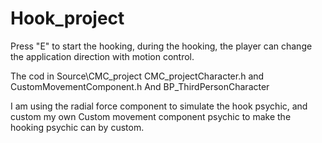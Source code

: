 # Hook_project

Press "E" to start the hooking, during the hooking, the player can change the application direction with motion control. 

The cod in Source\CMC_project CMC_projectCharacter.h and CustomMovementComponent.h And BP_ThirdPersonCharacter

I am using the radial force component to simulate the hook psychic, and custom my own Custom movement component psychic to make the hooking psychic can by custom. 

